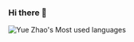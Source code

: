 ### Hi there 👋

![Yue Zhao's Most used languages](https://github-readme-stats.vercel.app/api/top-langs/?username=yuezhao238&layout=compact&hide_border=true&langs_count=10)
